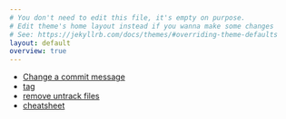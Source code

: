 ```yaml
---
# You don't need to edit this file, it's empty on purpose.
# Edit theme's home layout instead if you wanna make some changes
# See: https://jekyllrb.com/docs/themes/#overriding-theme-defaults
layout: default
overview: true
---
```


- [Change a commit message](changing_a_commit_mgs)
- [tag](tag)
- [remove untrack files](remove_untrack_files)
- [cheatsheet](cheatsheet-blog)
